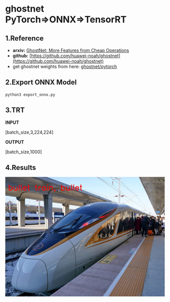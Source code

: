 # ghostnet PyTorch=>ONNX=>TensorRT

## 1.Reference
- **arxiv:** [GhostNet: More Features from Cheap Operations](https://arxiv.org/abs/1911.11907)
- **github:** [https://github.com/huawei-noah/ghostnet](https://github.com/huawei-noah/ghostnet)
- get ghostnet weights from here: [ghostnet/pytorch](https://github.com/huawei-noah/ghostnet/blob/master/pytorch/models/state_dict_93.98.pth)

## 2.Export ONNX Model
```
python3 export_onnx.py
```

## 3.TRT

**INPUT**

[batch_size,3,224,224]

**OUTPUT**

[batch_size,1000]

## 4.Results

![](prediction.jpg)